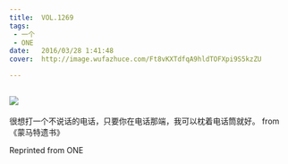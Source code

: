 ```yaml
---
title:	VOL.1269
tags:
 - 一个
 - ONE
date:	2016/03/28 1:41:48
cover:	http://image.wufazhuce.com/Ft8vKXTdfqA9hldTOFXpi9S5kzZU

---
```

![](http://image.wufazhuce.com/Ft8vKXTdfqA9hldTOFXpi9S5kzZU)
---

很想打一个不说话的电话，只要你在电话那端，我可以枕着电话筒就好。 from 《蒙马特遗书》
 
Reprinted from ONE
